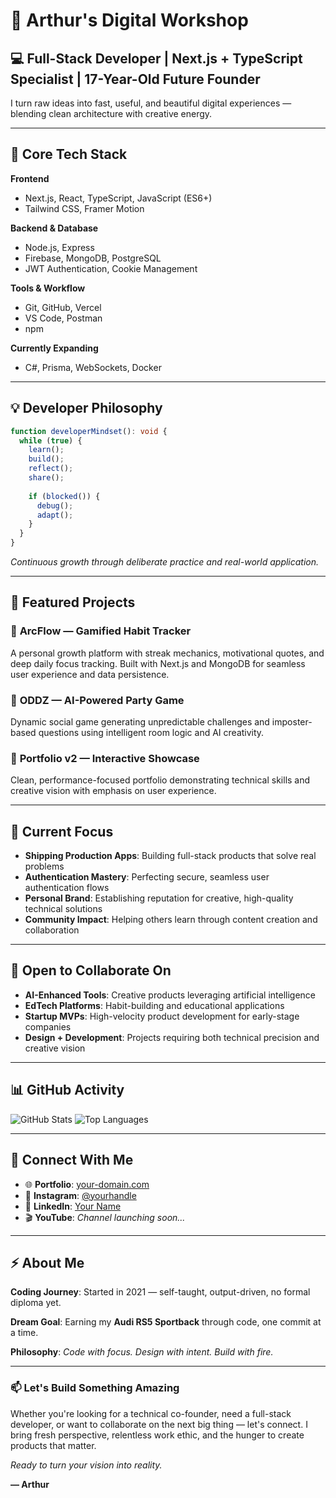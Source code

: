 # 🚀 Arthur's Digital Workshop

## 💻 Full-Stack Developer | Next.js + TypeScript Specialist | 17-Year-Old Future Founder

I turn raw ideas into fast, useful, and beautiful digital experiences — blending clean architecture with creative energy.

---

## 🧠 Core Tech Stack

**Frontend**
- Next.js, React, TypeScript, JavaScript (ES6+)
- Tailwind CSS, Framer Motion

**Backend & Database**
- Node.js, Express
- Firebase, MongoDB, PostgreSQL
- JWT Authentication, Cookie Management

**Tools & Workflow**
- Git, GitHub, Vercel
- VS Code, Postman
- npm

**Currently Expanding**
- C#, Prisma, WebSockets, Docker

---

## 💡 Developer Philosophy

```typescript
function developerMindset(): void {
  while (true) {
    learn();
    build();
    reflect();
    share();
    
    if (blocked()) {
      debug();
      adapt();
    }
  }
}
```

*Continuous growth through deliberate practice and real-world application.*

---

## 🚀 Featured Projects

### 🎯 **ArcFlow** — Gamified Habit Tracker
A personal growth platform with streak mechanics, motivational quotes, and deep daily focus tracking. Built with Next.js and MongoDB for seamless user experience and data persistence.

### 🧠 **ODDZ** — AI-Powered Party Game
Dynamic social game generating unpredictable challenges and imposter-based questions using intelligent room logic and AI creativity.

### 🧱 **Portfolio v2** — Interactive Showcase
Clean, performance-focused portfolio demonstrating technical skills and creative vision with emphasis on user experience.

---

## 🎯 Current Focus

- **Shipping Production Apps**: Building full-stack products that solve real problems
- **Authentication Mastery**: Perfecting secure, seamless user authentication flows
- **Personal Brand**: Establishing reputation for creative, high-quality technical solutions
- **Community Impact**: Helping others learn through content creation and collaboration

---

## 🤝 Open to Collaborate On

- **AI-Enhanced Tools**: Creative products leveraging artificial intelligence
- **EdTech Platforms**: Habit-building and educational applications
- **Startup MVPs**: High-velocity product development for early-stage companies
- **Design + Development**: Projects requiring both technical precision and creative vision

---

## 📊 GitHub Activity

![GitHub Stats](https://github-readme-stats.vercel.app/api?username=yourusername&show_icons=true&theme=radical&hide_border=true)
![Top Languages](https://github-readme-stats.vercel.app/api/top-langs/?username=yourusername&layout=compact&theme=radical&hide_border=true)

---

## 🔗 Connect With Me

- 🌐 **Portfolio**: [your-domain.com]([https://your-domain.com](https://mohamedaitsidibah.netlify.app))
- 📸 **Instagram**: [@yourhandle](https://www.instagram.com/sensai_arthur/)
- 💼 **LinkedIn**: [Your Name](https://www.linkedin.com/in/mohamed-ait-sidi-bah)
- 🎬 **YouTube**: *Channel launching soon...*

---

## ⚡ About Me

**Coding Journey**: Started in 2021 — self-taught, output-driven, no formal diploma yet.

**Dream Goal**: Earning my **Audi RS5 Sportback** through code, one commit at a time.

**Philosophy**: *Code with focus. Design with intent. Build with fire.*

---

### 📫 Let's Build Something Amazing

Whether you're looking for a technical co-founder, need a full-stack developer, or want to collaborate on the next big thing — let's connect. I bring fresh perspective, relentless work ethic, and the hunger to create products that matter.

*Ready to turn your vision into reality.*

**— Arthur**
